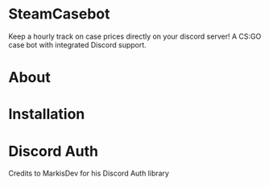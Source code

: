 # SteamCasebot
Keep a hourly track on case prices directly on your discord server!
A CS:GO case bot with integrated Discord support.

# About





# Installation


# Discord Auth
Credits to MarkisDev for his Discord Auth library
